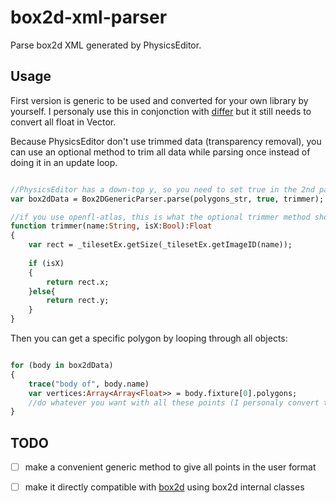 # box2d-xml-parser

Parse box2d XML generated by PhysicsEditor. 

## Usage

First version is generic to be used and converted for your own library by yourself.
I personaly use this in conjonction with [differ](https://github.com/snowkit/differ) but it still needs to convert all float in Vector.

Because PhysicsEditor don't use trimmed data (transparency removal), you can use an optional method to trim all data while parsing once instead of doing it in an update loop.
```haxe

//PhysicsEditor has a down-top y, so you need to set true in the 2nd parameter to invert it to use with most haxe libs and openfl.
var box2dData = Box2DGenericParser.parse(polygons_str, true, trimmer);

//if you use openfl-atlas, this is what the optional trimmer method should look like:
function trimmer(name:String, isX:Bool):Float
{
	var rect = _tilesetEx.getSize(_tilesetEx.getImageID(name));
	
	if (isX)
	{
		return rect.x;
	}else{
		return rect.y;
	}
}

```

Then you can get a specific polygon by looping through all objects:

```haxe

for (body in box2dData)
{
	trace("body of", body.name)
	var vertices:Array<Array<Float>> = body.fixture[0].polygons;
	//do whatever you want with all these points (I personaly convert to vector or points depending of the engine used)
}

```


## TODO

- [ ] make a convenient generic method to give all points in the user format
- [ ] make it directly compatible with [box2d](https://github.com/openfl/box2d) using box2d internal classes

